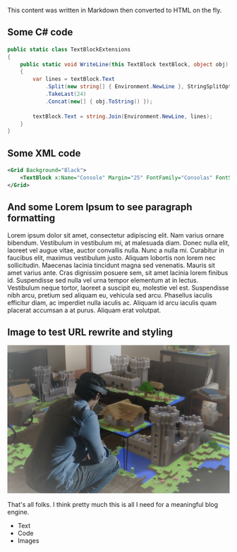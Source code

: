 ﻿This content was written in Markdown then converted to HTML on the fly.

## Some C# code

```csharp
public static class TextBlockExtensions
{
    public static void WriteLine(this TextBlock textBlock, object obj)
    {
        var lines = textBlock.Text
            .Split(new string[] { Environment.NewLine }, StringSplitOptions.None)
            .TakeLast(24)
            .Concat(new[] { obj.ToString() });

        textBlock.Text = string.Join(Environment.NewLine, lines);
    }
}
```

## Some XML code

```xml
<Grid Background="Black">
    <TextBlock x:Name="Console" Margin="25" FontFamily="Consolas" FontSize="24" Foreground="LightGray" IsTextSelectionEnabled="True" />
</Grid>
```

## And some Lorem Ipsum to see paragraph formatting

Lorem ipsum dolor sit amet, consectetur adipiscing elit. Nam varius ornare bibendum. Vestibulum in vestibulum mi, at malesuada diam. Donec nulla elit, laoreet vel augue vitae, auctor convallis nulla. Nunc a nulla mi. Curabitur in faucibus elit, maximus vestibulum justo. Aliquam lobortis non lorem nec sollicitudin. Maecenas lacinia tincidunt magna sed venenatis. Mauris sit amet varius ante. Cras dignissim posuere sem, sit amet lacinia lorem finibus id. Suspendisse sed nulla vel urna tempor elementum at in lectus. Vestibulum neque tortor, laoreet a suscipit eu, molestie vel est. Suspendisse nibh arcu, pretium sed aliquam eu, vehicula sed arcu. Phasellus iaculis efficitur diam, ac imperdiet nulla iaculis ac. Aliquam id arcu iaculis quam placerat accumsan a at purus. Aliquam erat volutpat. 

## Image to test URL rewrite and styling

![alt text](images/hololens.png "Minecraft demo with HoloLens")

That's all folks. I think pretty much this is all I need for a meaningful blog engine.
* Text
* Code
* Images